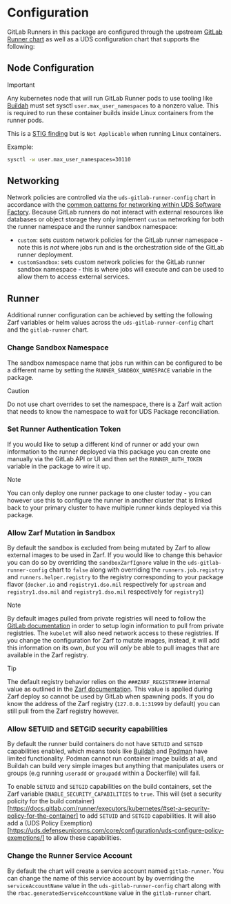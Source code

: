 # Configuration

GitLab Runners in this package are configured through the upstream [GitLab Runner chart](https://docs.gitlab.com/runner/install/kubernetes.html) as well as a UDS configuration chart that supports the following:

## Node Configuration

> [!IMPORTANT]
> Any kubernetes node that will run GitLab Runner pods to use tooling like [Buildah](https://buildah.io/) must set sysctl `user.max_user_namespaces` to a nonzero value. This is required to run these container builds inside Linux containers from the runner pods.
>
> This is a [STIG finding](https://www.stigviewer.com/stig/red_hat_enterprise_linux_9/2023-09-13/finding/V-257816) but is `Not Applicable` when running Linux containers.

Example:
```bash
sysctl -w user.max_user_namespaces=30110
```

## Networking

Network policies are controlled via the `uds-gitlab-runner-config` chart in accordance with the [common patterns for networking within UDS Software Factory](https://github.com/defenseunicorns/uds-software-factory/blob/main/docs/networking.md).  Because GitLab runners do not interact with external resources like databases or object storage they only implement `custom` networking for both the runner namespace and the runner sandbox namespace:

- `custom`: sets custom network policies for the GitLab runner namespace - note this is _not_ where jobs run and is the orchestration side of the GitLab runner deployment.
- `customSandbox`: sets custom network policies for the GitLab runner sandbox namespace - this is where jobs will execute and can be used to allow them to access external services.

## Runner

Additional runner configuration can be achieved by setting the following Zarf variables or helm values across the `uds-gitlab-runner-config` chart and the `gitlab-runner` chart.

### Change Sandbox Namespace

The sandbox namespace name that jobs run within can be configured to be a different name by setting the `RUNNER_SANDBOX_NAMESPACE` variable in the package.

> [!CAUTION]
> Do not use chart overrides to set the namespace, there is a Zarf wait action that needs to know the namespace to wait for UDS Package reconciliation.

### Set Runner Authentication Token

If you would like to setup a different kind of runner or add your own information to the runner deployed via this package you can create one manually via the GitLab API or UI and then set the `RUNNER_AUTH_TOKEN` variable in the package to wire it up.

> [!NOTE]
> You can only deploy one runner package to one cluster today - you can however use this to configure the runner in another cluster that is linked back to your primary cluster to have multiple runner kinds deployed via this package.

### Allow Zarf Mutation in Sandbox

By default the sandbox is excluded from being mutated by Zarf to allow external images to be used in Zarf.  If you would like to change this behavior you can do so by overriding the `sandboxZarfIgnore` value in the `uds-gitlab-runner-config` chart to `false` along with overriding the `runners.job.registry` and `runners.helper.registry` to the registry corresponding to your package flavor (`docker.io` and `registry1.dso.mil` respectively for `upstream` and `registry1.dso.mil` and `registry1.dso.mil` respectively for `registry1`)

> [!NOTE]
> By default images pulled from private registries will need to follow the [GitLab documentation](https://docs.gitlab.com/ee/ci/docker/using_docker_images.html#access-an-image-from-a-private-container-registry) in order to setup login information to pull from private registries.  The `kubelet` will also need network access to these registries.  If you change the configuration for Zarf to mutate images, instead, it will add this information on its own, _but_ you will _only_ be able to pull images that are available in the Zarf registry.

> [!TIP]
> The default registry behavior relies on the `###ZARF_REGISTRY###` internal value as outlined in the [Zarf documentation](https://docs.zarf.dev/ref/values/#internal-values-zarf).  This value is applied during Zarf deploy so cannot be used by GitLab when spawning pods.  If you do know the address of the Zarf registry (`127.0.0.1:31999` by default) you can still pull from the Zarf registry however.

### Allow SETUID and SETGID security capabilities

By default the runner build containers do not have `SETUID` and `SETGID` capabilities enabled, which means tools like [Buildah](https://buildah.io/) and [Podman](https://podman.io/) have limited functionality. Podman cannot run container image builds at all, and Buildah can build very simple images but anything that manipulates users or groups (e.g running `useradd` or `groupadd` within a Dockerfile) will fail.

To enable `SETUID` and `SETGID` capabilities on the build containers, set the Zarf variable `ENABLE_SECURITY_CAPABILITIES` to `true`. This will (set a security policity for the build container)[https://docs.gitlab.com/runner/executors/kubernetes/#set-a-security-policy-for-the-container] to add `SETUID` and `SETGID` capabilities. It will also add a (UDS Policy Exemption)[https://uds.defenseunicorns.com/core/configuration/uds-configure-policy-exemptions/] to allow these capabilities.

### Change the Runner Service Account

By default the chart will create a service account named `gitlab-runner`.  You can change the name of this service account by by overriding the `serviceAccountName` value in the `uds-gitlab-runner-config` chart along with the `rbac.generatedServiceAccountName` value in the `gitlab-runner` chart.
